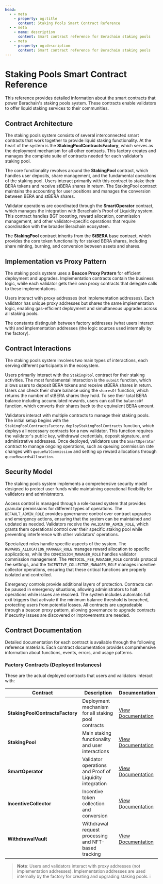 ```yaml
---
head:
  - - meta
    - property: og:title
      content: Staking Pools Smart Contract Reference
  - - meta
    - name: description
      content: Smart contract reference for Berachain staking pools
  - - meta
    - property: og:description
      content: Smart contract reference for Berachain staking pools
---
```


<script setup>
  import config from '@berachain/config/constants.json';
</script>

# Staking Pools Smart Contract Reference

This reference provides detailed information about the smart contracts that power Berachain's staking pools system. These contracts enable validators to offer liquid staking services to their communities.

## Contract Architecture

The staking pools system consists of several interconnected smart contracts that work together to provide liquid staking functionality. At the heart of the system is the **StakingPoolContractsFactory**, which serves as the deployment mechanism for all other contracts. This factory creates and manages the complete suite of contracts needed for each validator's staking pool.

The core functionality revolves around the **StakingPool** contract, which handles user deposits, share management, and the fundamental operations of the staking pool. Users interact primarily with this contract to stake their BERA tokens and receive stBERA shares in return. The StakingPool contract maintains the accounting for user positions and manages the conversion between BERA and stBERA shares.

Validator operations are coordinated through the **SmartOperator** contract, which manages the integration with Berachain's Proof of Liquidity system. This contract handles BGT boosting, reward allocation, commission management, and other validator-specific operations that require coordination with the broader Berachain ecosystem.

The **StakingPool** contract inherits from the **StBERA** base contract, which provides the core token functionality for staked BERA shares, including share minting, burning, and conversion between assets and shares.

## Implementation vs Proxy Pattern

The staking pools system uses a **Beacon Proxy Pattern** for efficient deployment and upgrades. Implementation contracts contain the business logic, while each validator gets their own proxy contracts that delegate calls to these implementations.

Users interact with proxy addresses (not implementation addresses). Each validator has unique proxy addresses but shares the same implementation logic, enabling gas-efficient deployment and simultaneous upgrades across all staking pools.

The constants distinguish between factory addresses (what users interact with) and implementation addresses (the logic sources used internally by the factory).

## Contract Interactions

The staking pools system involves two main types of interactions, each serving different participants in the ecosystem.

Users primarily interact with the `StakingPool` contract for their staking activities. The most fundamental interaction is the `submit` function, which allows users to deposit BERA tokens and receive stBERA shares in return. Users can check their share balance using the `sharesOf` function, which returns the number of stBERA shares they hold. To see their total BERA balance including accumulated rewards, users can call the `balanceOf` function, which converts their shares back to the equivalent BERA amount.

Validators interact with multiple contracts to manage their staking pools. The initial setup begins with the `StakingPoolContractsFactory.deployStakingPoolContracts` function, which deploys all necessary contracts for a new validator. This function requires the validator's public key, withdrawal credentials, deposit signature, and administrative addresses. Once deployed, validators use the `SmartOperator` contract to manage ongoing operations, such as queuing commission rate changes with `queueValCommission` and setting up reward allocations through `queueRewardsAllocation`.

## Security Model

The staking pools system implements a comprehensive security model designed to protect user funds while maintaining operational flexibility for validators and administrators.

Access control is managed through a role-based system that provides granular permissions for different types of operations. The `DEFAULT_ADMIN_ROLE` provides governance control over contract upgrades and emergency actions, ensuring that the system can be maintained and updated as needed. Validators receive the `VALIDATOR_ADMIN_ROLE`, which grants them operational control over their specific staking pool while preventing interference with other validators' operations.

Specialized roles handle specific aspects of the system. The `REWARDS_ALLOCATION_MANAGER_ROLE` manages reward allocation to specific applications, while the `COMMISSION_MANAGER_ROLE` handles validator commission management. The `PROTOCOL_FEE_MANAGER_ROLE` controls protocol fee settings, and the `INCENTIVE_COLLECTOR_MANAGER_ROLE` manages incentive collector operations, ensuring that these critical functions are properly isolated and controlled.

Emergency controls provide additional layers of protection. Contracts can be paused in emergency situations, allowing administrators to halt operations while issues are resolved. The system includes automatic full exit triggers that activate if the minimum balance threshold is breached, protecting users from potential losses. All contracts are upgradeable through a beacon proxy pattern, allowing governance to upgrade contracts if security issues are discovered or improvements are needed.

## Contract Documentation

Detailed documentation for each contract is available through the following reference materials. Each contract documentation provides comprehensive information about functions, events, errors, and usage patterns.

### Factory Contracts (Deployed Instances)

These are the actual deployed contracts that users and validators interact with:

| Contract                        | Description                                             | Documentation                                               |
| ------------------------------- | ------------------------------------------------------- | ----------------------------------------------------------- |
| **StakingPoolContractsFactory** | Deployment mechanism for all staking pool contracts     | [View Documentation](contracts/StakingPoolContractsFactory) |
| **StakingPool**                 | Main staking functionality and user interactions        | [View Documentation](contracts/StakingPool)                 |
| **SmartOperator**               | Validator operations and Proof of Liquidity integration | [View Documentation](contracts/SmartOperator)               |
| **IncentiveCollector**          | Incentive token collection and conversion               | [View Documentation](contracts/IncentiveCollector)          |
| **WithdrawalVault**             | Withdrawal request processing and NFT-based tracking    | [View Documentation](contracts/WithdrawalVault)             |

> **Note**: Users and validators interact with proxy addresses (not implementation addresses). Implementation addresses are used internally by the factory for creating and upgrading staking pools.
> i
